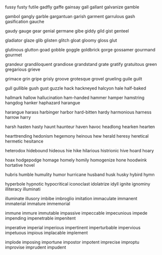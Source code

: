 fussy
fusty
futile
gadfly
gaffe
gainsay
gall
gallant
galvanize
gamble

gambol
gangly
garble
gargantuan
garish
garment
garrulous
gash
gasification
gauche

gaudy
gauge
gear
genial
germane
gibe
giddy
gild
gist
genteel

gladiator
glaze
glib
glisten
glitch
gloat
gloomy
gloss
glut

glutinous
glutton
goad
gobble
goggle
goldbrick
gorge
gossamer
gourmand
gourmet

grandeur
grandiloquent
grandiose
grandstand
grate
gratify
gratuitous
green
gregarious
grieve

grimace
grin
gripe
grisly
groove
grotesque
grovel
grueling
guile
guilt

gull
gullible
gush
gust
guzzle
hack
hackneyed
halcyon
hale
half-baked

hallmark
hallow
hallucination
ham-handed
hammer
hamper
hamstring
hangdog
hanker
haphazard
harangue

harangue
harass
harbinger
harbor
hard-bitten
hardy
harmonious
harness
harrow
harry

harsh
hasten
hasty
haunt
haunteur
haven
havoc
headlong
hearken
hearten

hearttrending
hedonism
hegemony
heinous
hew
herald
heresy
heretical
hermetic
hesitance

heterodox
hidebound
hideous
hie
hike
hilarious
histrionic
hive
hoard
hoary

hoax
hodgepodge
homage
homely
homily
homogenize
hone
hoodwink
hortative
hovel

hubris
humble
humulity
humor
hurricane
husband
husk
husky
hybird
hymn

hyperbole
hypnotic
hypocritical
iconoclast
idolatrize
idyll
ignite
ignominy
illiteracy
illuminati

illuminate
illusory
imbibe
imbroglio
imitation
immaculate
immanent
immaterial
immature
immemorial

immune
immure
immutable
impassive
impeccable
impecunious
impede
impending
impenetrable
impenitent

imperative
imperial
imperious
impertinent
imperturbable
impervious
impetuous
impious
implacable
implement

implode
imposing
importune
impostor
impotent
imprecise
improptu
improvise
imprudent
impudent



